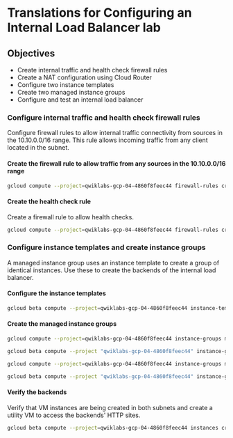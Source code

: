 # Translations for Configuring an Internal Load Balancer lab

## Objectives

- Create internal traffic and health check firewall rules
- Create a NAT configuration using Cloud Router
- Configure two instance templates
- Create two managed instance groups
- Configure and test an internal load balancer

### Configure internal traffic and health check firewall rules

Configure firewall rules to allow internal traffic connectivity from sources in the 10.10.0.0/16 range. This rule allows incoming traffic from any client located in the subnet.

#### Create the firewall rule to allow traffic from any sources in the 10.10.0.0/16 range

```bash
gcloud compute --project=qwiklabs-gcp-04-4860f8feec44 firewall-rules create fw-allow-lb-access --description="Create a firewall rule to allow traffic in the 10.10.0.0/16 subnet." --direction=INGRESS --priority=1000 --network=my-internal-app --action=ALLOW --rules=all --source-ranges=10.10.0.0/16 --target-tags=backend-service
```

#### Create the health check rule

Create a firewall rule to allow health checks.

```bash
gcloud compute --project=qwiklabs-gcp-04-4860f8feec44 firewall-rules create fw-allow-health-checks --description="Create a firewall rule to allow health checks." --direction=INGRESS --priority=1000 --network=my-internal-app --action=ALLOW --rules=tcp:80 --source-ranges=130.211.0.0/22,35.191.0.0/16 --target-tags=backend-service
```

### Configure instance templates and create instance groups

A managed instance group uses an instance template to create a group of identical instances. Use these to create the backends of the internal load balancer.

#### Configure the instance templates

```bash
gcloud beta compute --project=qwiklabs-gcp-04-4860f8feec44 instance-templates create instance-template-1 --machine-type=e2-medium --subnet=projects/qwiklabs-gcp-04-4860f8feec44/regions/us-central1/subnetworks/subnet-a --no-address --metadata=startup-script-url=gs://cloud-training/gcpnet/ilb/startup.sh --maintenance-policy=MIGRATE --service-account=83479686391-compute@developer.gserviceaccount.com --scopes=https://www.googleapis.com/auth/devstorage.read_only,https://www.googleapis.com/auth/logging.write,https://www.googleapis.com/auth/monitoring.write,https://www.googleapis.com/auth/servicecontrol,https://www.googleapis.com/auth/service.management.readonly,https://www.googleapis.com/auth/trace.append --region=us-central1 --tags=backend-service --image=debian-10-buster-v20200910 --image-project=debian-cloud --boot-disk-size=10GB --boot-disk-type=pd-standard --boot-disk-device-name=instance-template-1 --no-shielded-secure-boot --no-shielded-vtpm --no-shielded-integrity-monitoring --reservation-affinity=any
```

#### Create the managed instance groups

```bash
gcloud compute --project=qwiklabs-gcp-04-4860f8feec44 instance-groups managed create instance-group-1 --base-instance-name=instance-group-1 --template=instance-template-1 --size=1 --zone=us-central1-a

gcloud beta compute --project "qwiklabs-gcp-04-4860f8feec44" instance-groups managed set-autoscaling "instance-group-1" --zone "us-central1-a" --cool-down-period "45" --max-num-replicas "5" --min-num-replicas "1" --target-cpu-utilization "0.8" --mode "on"

gcloud compute --project=qwiklabs-gcp-04-4860f8feec44 instance-groups managed create instance-group-2 --base-instance-name=instance-group-2 --template=instance-template-2 --size=1 --zone=us-central1-b

gcloud beta compute --project "qwiklabs-gcp-04-4860f8feec44" instance-groups managed set-autoscaling "instance-group-2" --zone "us-central1-b" --cool-down-period "45" --max-num-replicas "5" --min-num-replicas "1" --target-cpu-utilization "0.8" --mode "on"
```

#### Verify the backends

Verify that VM instances are being created in both subnets and create a utility VM to access the backends' HTTP sites.

```bash
gcloud beta compute --project=qwiklabs-gcp-04-4860f8feec44 instances create utility-vm --zone=us-central1-f --machine-type=f1-micro --subnet=subnet-a --private-network-ip=10.10.20.50 --no-address --maintenance-policy=MIGRATE --service-account=83479686391-compute@developer.gserviceaccount.com --scopes=https://www.googleapis.com/auth/devstorage.read_only,https://www.googleapis.com/auth/logging.write,https://www.googleapis.com/auth/monitoring.write,https://www.googleapis.com/auth/servicecontrol,https://www.googleapis.com/auth/service.management.readonly,https://www.googleapis.com/auth/trace.append --image=debian-10-buster-v20200910 --image-project=debian-cloud --boot-disk-size=10GB --boot-disk-type=pd-standard --boot-disk-device-name=utility-vm --no-shielded-secure-boot --no-shielded-vtpm --no-shielded-integrity-monitoring --reservation-affinity=any
```
